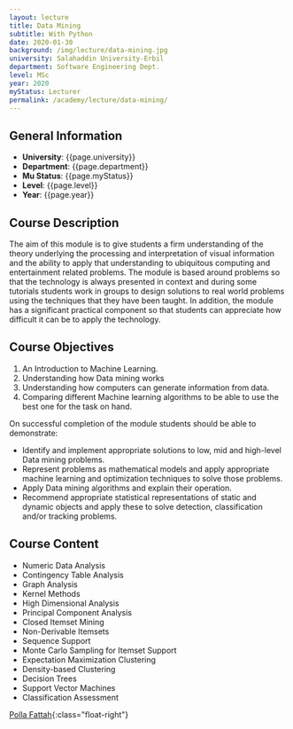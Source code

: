 ```yaml
---
layout: lecture
title: Data Mining
subtitle: With Python
date: 2020-01-30
background: /img/lecture/data-mining.jpg
university: Salahaddin University-Erbil
department: Software Engineering Dept.
level: MSc
year: 2020
myStatus: Lecturer
permalink: /academy/lecture/data-mining/
---
```


## General Information

- **University**: {{page.university}}
- **Department**: {{page.department}}
- **Mu Status**: {{page.myStatus}}
- **Level**: {{page.level}}
- **Year**: {{page.year}}

## Course Description

The aim of this module is to give students a firm understanding of the theory underlying the processing and interpretation of visual information and the ability to apply that understanding to ubiquitous computing and entertainment related problems. The module is based around problems so that the technology is always presented in context and during some tutorials students work in groups to design solutions to real world problems using the techniques that they have been taught. In addition, the module has a significant practical component so that students can appreciate how difficult it can be to apply the technology.

## Course Objectives

1. An Introduction to Machine Learning.
1. Understanding how Data mining works
1. Understanding how computers can generate information from data.
1. Comparing different Machine learning algorithms to be able to use the best one for the task on hand.

On successful completion of the module students should be able to demonstrate:

- Identify and implement appropriate solutions to low, mid and high-level Data mining problems.
- Represent problems as mathematical models and apply appropriate machine learning and optimization techniques to solve those problems.
- Apply Data mining algorithms and explain their operation.
- Recommend appropriate statistical representations of static and dynamic objects and apply these to solve detection, classification and/or tracking problems.

## Course Content

- Numeric Data Analysis
- Contingency Table Analysis
- Graph Analysis
- Kernel Methods
- High Dimensional Analysis
- Principal Component Analysis
- Closed Itemset Mining
- Non-Derivable Itemsets
- Sequence Support
- Monte Carlo Sampling for Itemset Support
- Expectation Maximization Clustering
- Density-based Clustering
- Decision Trees
- Support Vector Machines
- Classification Assessment

[Polla Fattah](/){:class="float-right"}
&nbsp;
&nbsp;
